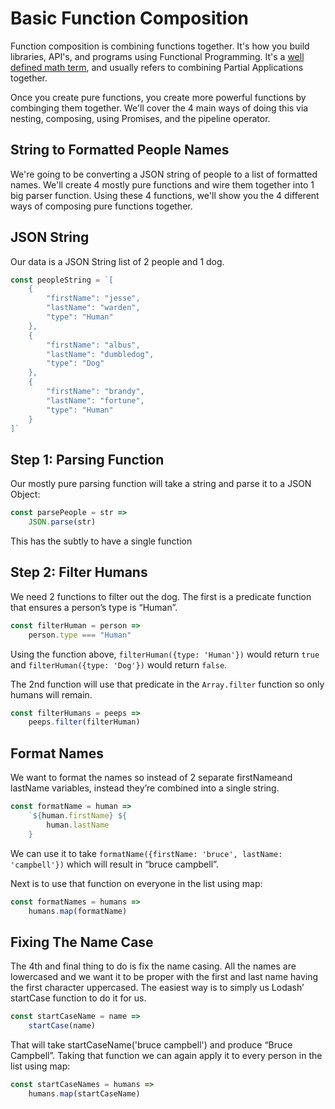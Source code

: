 # Basic Function Composition

Function composition is combining functions together. It's how you build libraries, API's, and programs using Functional Programming. It's a [well defined math term](https://en.wikipedia.org/wiki/Function_composition), and usually refers to combining Partial Applications together.

Once you create pure functions, you create more powerful functions by combinging them together. We'll cover the 4 main ways of doing this via nesting, composing, using Promises, and the pipeline operator.

## String to Formatted People Names

We're going to be converting a JSON string of people to a list of formatted names. We'll create 4 mostly pure functions and wire them together into 1 big parser function. Using these 4 functions, we'll show you the 4 different ways of composing pure functions together.

## JSON String

Our data is a JSON String list of 2 people and 1 dog.

```javascript
const peopleString = `[
	{
		"firstName": "jesse",
		"lastName": "warden",
		"type": "Human"
	},
	{
		"firstName": "albus",
		"lastName": "dumbledog",
		"type": "Dog"
	},
	{
		"firstName": "brandy",
		"lastName": "fortune",
		"type": "Human"
	}
]`
```

## Step 1: Parsing Function

Our mostly pure parsing function will take a string and parse it to a JSON Object:

```javascript
const parsePeople = str =>
	JSON.parse(str)
```

This has the subtly to have a single function 

## Step 2: Filter Humans

We need 2 functions to filter out the dog. The first is a predicate function that ensures a person’s type is “Human”.

```javascript
const filterHuman = person =>
    person.type === "Human"
```

Using the function above, `filterHuman({type: 'Human'})` would return `true` and `filterHuman({type: 'Dog'})` would return `false`.

The 2nd function will use that predicate in the `Array.filter` function so only humans will remain.

```javascript
const filterHumans = peeps =>
    peeps.filter(filterHuman)
```

## Format Names

We want to format the names so instead of 2 separate firstNameand lastName variables, instead they’re combined into a single string.

```javascript
const formatName = human =>
	`${human.firstName} ${
		human.lastName
    }
```

We can use it to take `formatName({firstName: 'bruce', lastName: 'campbell'})` which will result in “bruce campbell”.

Next is to use that function on everyone in the list using map:

```javascript
const formatNames = humans =>
    humans.map(formatName)
```

## Fixing The Name Case

The 4th and final thing to do is fix the name casing. All the names are lowercased and we want it to be proper with the first and last name having the first character uppercased. The easiest way is to simply us Lodash’ startCase function to do it for us.

```javascript
const startCaseName = name =>
    startCase(name)
```

That will take startCaseName('bruce campbell') and produce “Bruce Campbell”. Taking that function we can again apply it to every person in the list using map:

```javascript
const startCaseNames = humans =>
    humans.map(startCaseName)
```